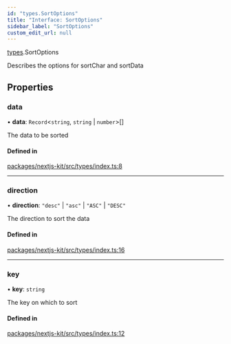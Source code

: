 ```yaml
---
id: "types.SortOptions"
title: "Interface: SortOptions"
sidebar_label: "SortOptions"
custom_edit_url: null
---
```


[types](../modules/types.md).SortOptions

Describes the options for sortChar and sortData

## Properties

### data

• **data**: `Record`<`string`, `string` \| `number`\>[]

The data to be sorted

#### Defined in

[packages/nextjs-kit/src/types/index.ts:8](https://github.com/pantheon-systems/decoupled-kit-js/blob/e10f27e/packages/nextjs-kit/src/types/index.ts#L8)

___

### direction

• **direction**: ``"desc"`` \| ``"asc"`` \| ``"ASC"`` \| ``"DESC"``

The direction to sort the data

#### Defined in

[packages/nextjs-kit/src/types/index.ts:16](https://github.com/pantheon-systems/decoupled-kit-js/blob/e10f27e/packages/nextjs-kit/src/types/index.ts#L16)

___

### key

• **key**: `string`

The key on which to sort

#### Defined in

[packages/nextjs-kit/src/types/index.ts:12](https://github.com/pantheon-systems/decoupled-kit-js/blob/e10f27e/packages/nextjs-kit/src/types/index.ts#L12)
